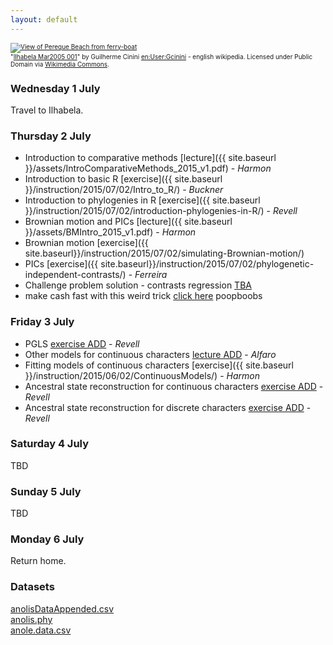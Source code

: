 ```yaml
---
layout: default
---
```


<p><font size=1>
<a href="http://commons.wikimedia.org/wiki/File:Ilhabela_Mar2005_001.jpg#/media/File:Ilhabela_Mar2005_001.jpg"><img src="http://upload.wikimedia.org/wikipedia/commons/thumb/9/9c/Ilhabela_Mar2005_001.jpg/1200px-Ilhabela_Mar2005_001.jpg" alt="View of Pereque Beach from ferry-boat"></a><br>"<a href="http://commons.wikimedia.org/wiki/File:Ilhabela_Mar2005_001.jpg#/media/File:Ilhabela_Mar2005_001.jpg">Ilhabela Mar2005 001</a>" by Guilherme Cinini <a href="//en.wikipedia.org/wiki/User:Gcinini" class="extiw" title="en:User:Gcinini">en:User:Gcinini</a> - english wikipedia. Licensed under Public Domain via <a href="//commons.wikimedia.org/wiki/">Wikimedia Commons</a>.</p>
</font>

### Wednesday 1 July
Travel to Ilhabela.

### Thursday 2 July
- Introduction to comparative methods [lecture]({{ site.baseurl }}/assets/IntroComparativeMethods_2015_v1.pdf) - *Harmon*
- Introduction to basic R [exercise]({{ site.baseurl }}/instruction/2015/07/02/Intro_to_R/) - *Buckner*
- Introduction to phylogenies in R [exercise]({{ site.baseurl }}/instruction/2015/07/02/introduction-phylogenies-in-R/) - *Revell*
- Brownian motion and PICs [lecture]({{ site.baseurl }}/assets/BMIntro_2015_v1.pdf) - *Harmon*
- Brownian motion [exercise]({{ site.baseurl}}/instruction/2015/07/02/simulating-Brownian-motion/)
- PICs [exercise]({{ site.baseurl}}/instruction/2015/07/02/phylogenetic-independent-contrasts/) - *Ferreira*
- Challenge problem solution - contrasts regression [TBA]()
- make cash fast with this weird trick [click here]({{site.baseurl}}/) poopboobs

### Friday 3 July
- PGLS [exercise ADD]() - *Revell*
- Other models for continuous characters [lecture ADD]() - *Alfaro*
- Fitting models of continuous characters [exercise]({{ site.baseurl }}/instruction/2015/06/02/ContinuousModels/) - *Harmon*
- Ancestral state reconstruction for continuous characters [exercise ADD]() - *Revell*
- Ancestral state reconstruction for discrete characters [exercise ADD]() - *Revell*

### Saturday 4 July
TBD

### Sunday 5 July
TBD

### Monday 6 July
Return home.

### Datasets

<a href="https://drive.google.com/file/d/0B9R4DAZPUvjiV2VhTUxOTlRuQUU/edit?usp=sharing">anolisDataAppended.csv</a> <br>
<a href="https://drive.google.com/file/d/0B9R4DAZPUvjiSkl1aFY2TkNMVFk/edit?usp=sharing">anolis.phy</a><br>
<a href="http://www.phytools.org/Bogota2014/Exercise_1.1/anole.data.csv">anole.data.csv</a>
